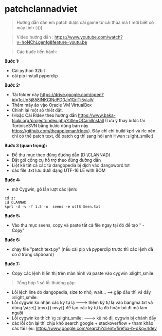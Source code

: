 # patchclannadviet
> Hướng dẫn đàn em patch được cái game từ cái thủa mà t mới biết có máy tính :))))

> Video hướng dẫn : https://www.youtube.com/watch?v=hoNChLgenfg&feature=youtu.be

> Các bước tiến hành:

**Bước 1:**
- Cài python 32bit
- cài pip install pyperclip

**Bước 2:**
- Tải folder này https://drive.google.com/open?id=1oUq5j858INKCINdFD0Jn1QrlTi5vlalV
- Thêm máy ảo vào Oracle VM VirtualBox
- Chỉnh lại một số thiết đặt.
- (Hoặc Cài Rldev theo hướng dẫn https://www.baka-tsuki.org/project/index.php?title=OCamlInstall (Lưu ý thay bước tải TortoiseSVN bằng bước dùng bản này https://github.com/theappleman/rldev). Đây chỉ chỉ build kprl và rlc nên chỉ có thể patch text, để patch cg thì sang hỏi anh Hwan :slight_smile:)

**Bước 3 (quan trọng):**
- Để thư mục theo đúng đường dẫn (D:\CLANNAD)
- Đặt gói công cụ hỗ trợ theo đúng đường dẫn
- Liệt kê tất cả các từ dangopedia bị dịch vào dangoword.txt
- các file .txt lưu dưới dạng UTF-16 LE with BOM

**Bước 4:** 
- mở Cygwin, gõ lần lượt các lệnh:
```cygwin
cd z:
cd CLANNAD
kprl -d -v -f 1.5 -o  seens -e utf8 Seen.txt
```
**Bước 5:**
- Vào thư mục seens, copy và paste tất cả file ngay tại đó để tạo " - Copy"

**Bước 6:** 
- chạy file "patch text.py" (nếu cài pip và pyperclip trước thì các lệnh đã có ở trong clipboard)

**Bước 7:** 
- Copy các lệnh hiển thị trên màn hình và paste vào cygwin :slight_smile:

> Tổng hợp 1 số lỗi thường gặp:

- Lỗi lệch line do dangopedia, size to nhỏ, wait... --> gặp đâu thì vá đấy :slight_smile:
- Lỗi cygwin ko nhận các ký tự lạ ---> thêm ký tự lạ vào bangma.txt và dùng \size{} \mvx{} mvy{} để tạo các ký tự lạ đó hoặc bỏ đi mà làm người
- Lỗi cygwin ko thích \g :slight_smile: ---> kệ nó đi, cygwin bị chảnh đấy
- các lỗi còn lại thì chịu khó search google + stackoverflow + tham khảo các tài liệu: https://www.google.com/search?client=firefox-b-d&q=rldev
